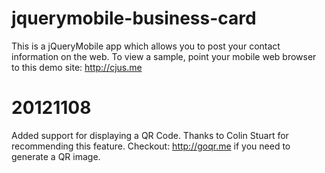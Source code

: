 jquerymobile-business-card
==========================

This is a jQueryMobile app which allows you to post your contact information on
the web.  To view a sample, point your mobile web browser to this demo site:
http://cjus.me

# 20121108
Added support for displaying a QR Code. Thanks to Colin Stuart for recommending this feature.
Checkout: http://goqr.me if you need to generate a QR image.

